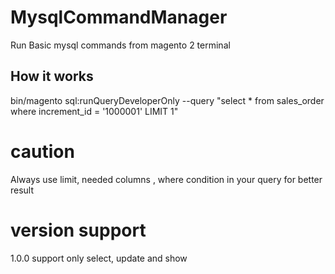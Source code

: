 # MysqlCommandManager

Run Basic mysql commands from magento 2 terminal

## How it works ##

bin/magento sql:runQueryDeveloperOnly --query "select * from sales_order where increment_id = '1000001' LIMIT 1"

# caution 
Always use limit, needed columns , where condition in your query for better result

# version support
  1.0.0
    support only select, update and show
